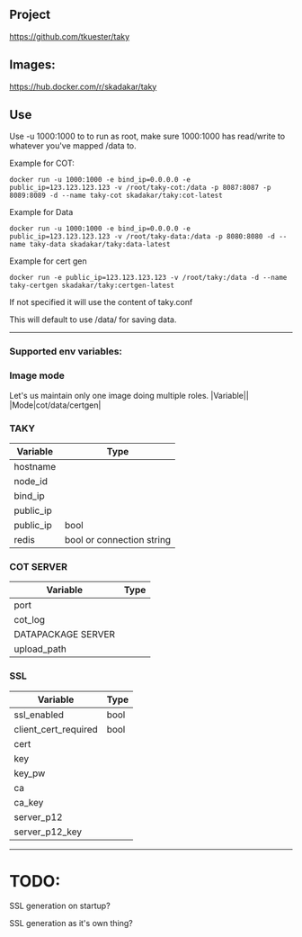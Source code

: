 ## Project 

https://github.com/tkuester/taky

## Images: 

https://hub.docker.com/r/skadakar/taky


## Use
Use -u 1000:1000 to to run as root, make sure 1000:1000 has read/write to whatever you've mapped /data to.

Example for COT:
```
docker run -u 1000:1000 -e bind_ip=0.0.0.0 -e public_ip=123.123.123.123 -v /root/taky-cot:/data -p 8087:8087 -p 8089:8089 -d --name taky-cot skadakar/taky:cot-latest
```
Example for Data
```
docker run -u 1000:1000 -e bind_ip=0.0.0.0 -e public_ip=123.123.123.123 -v /root/taky-data:/data -p 8080:8080 -d --name taky-data skadakar/taky:data-latest
```
Example for cert gen
```
docker run -e public_ip=123.123.123.123 -v /root/taky:/data -d --name taky-certgen skadakar/taky:certgen-latest
```

If not specified it will use the content of taky.conf

This will default to use /data/ for saving data.

*  *  *  *  *

### Supported env variables:
### Image mode
Let's us maintain only one image doing multiple roles.
|Variable||
|Mode|cot/data/certgen|

### TAKY
|Variable|Type|
|-----|----|
|hostname||
|node_id||
|bind_ip|
|public_ip|
|public_ip|bool|
|redis|bool or connection string|

### COT SERVER
|Variable|Type|
|-----|----|
|port
|cot_log
| DATAPACKAGE SERVER||
|upload_path
### SSL
|Variable|Type|
|-----|----|
|ssl_enabled|bool|
|client_cert_required|bool|
|cert|
|key|
|key_pw|
|ca|
|ca_key|
|server_p12|
|server_p12_key|
*  *  *  *  *

# TODO:

SSL generation on startup?
 
SSL generation as it's own thing? 
